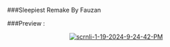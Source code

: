 ###Sleepiest Remake By Fauzan

###Preview :
<p align="center">
  <a href="https://ibb.co/Y2fHgZP"><img src="https://i.ibb.co/nrQxpC6/scrnli-1-19-2024-9-24-42-PM.png" alt="scrnli-1-19-2024-9-24-42-PM" border="0"></a>
</p>

